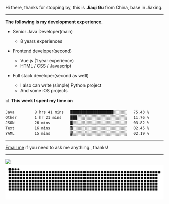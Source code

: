 Hi there, thanks for stopping by, this is **Jiaqi Gu** from China, base in Jiaxing.

---

**The following is my development experience.**

- Senior Java Developer(main)
  - 8 years experiences

- Frontend developer(second)
  - Vue.js (1 year experience)
  - HTML / CSS / Javascript
  
- Full stack developer(second as well)
  - I also can write (simple) Python project
  - And some iOS projects

📊 **This week I spent my time on**
<!--START_SECTION:waka-->

```txt
Java         8 hrs 41 mins   ███████████████████░░░░░░   75.43 %
Other        1 hr 21 mins    ███░░░░░░░░░░░░░░░░░░░░░░   11.76 %
JSON         26 mins         █░░░░░░░░░░░░░░░░░░░░░░░░   03.82 %
Text         16 mins         ▓░░░░░░░░░░░░░░░░░░░░░░░░   02.45 %
YAML         15 mins         ▓░░░░░░░░░░░░░░░░░░░░░░░░   02.19 %
```

<!--END_SECTION:waka-->

---

[Email me](mailto:htk2klwgr@mozmail.com?subject=Hiring_from_GitHub) if you need to ask me anything., thanks!

---

![]( https://visitor-badge.glitch.me/badge?page_id=githubgujiaqi)
![]( https://github.com/droid-Q/droid-Q/raw/output/github-contribution-grid-snake.svg#gh-dark-mode-only)
